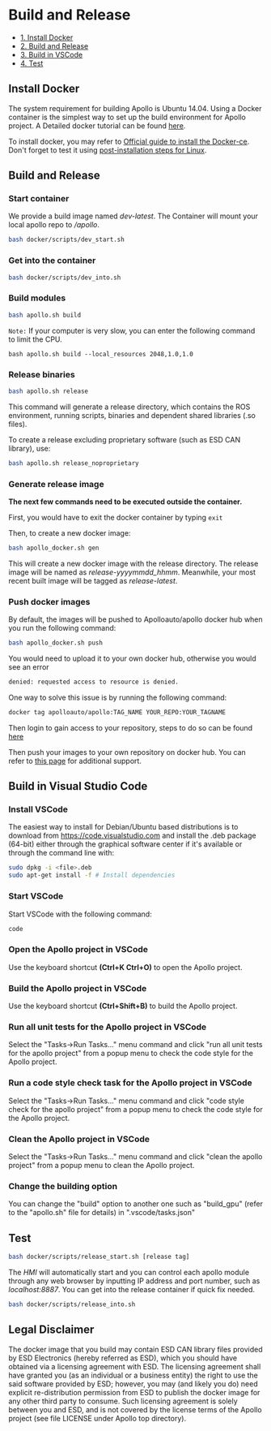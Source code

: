 Build and Release
==========================

* [1. Install Docker](#docker)
* [2. Build and Release](#build_release)
* [3. Build in VSCode](#build_in_vscode)
* [4. Test](#test)

## <span id="docker">Install Docker</span>
The system requirement for building Apollo is Ubuntu 14.04. Using a Docker container is the simplest way to set up the build environment for Apollo project. A Detailed docker tutorial can be found [here](https://docs.docker.com/).

To install docker, you may refer to
[Official guide to install the Docker-ce](https://docs.docker.com/install/linux/docker-ce/ubuntu).
Don't forget to test it using 
[post-installation steps for Linux](https://docs.docker.com/install/linux/linux-postinstall).

## <span id="build_release">Build and Release</span>
### Start container
We provide a build image named *dev-latest*. The Container will mount your local apollo repo to */apollo*.
```bash
bash docker/scripts/dev_start.sh
```
### Get into the container
```bash
bash docker/scripts/dev_into.sh
```
### Build modules
```bash
bash apollo.sh build
```
`Note:` If your computer is very slow, you can enter the following command to limit the CPU.

```
bash apollo.sh build --local_resources 2048,1.0,1.0
```

### Release binaries

```bash
bash apollo.sh release
```
This command will generate a release directory, which contains the ROS environment, running scripts, binaries and dependent shared libraries (.so files).

To create a release excluding proprietary software (such as ESD CAN library), use:
```bash
bash apollo.sh release_noproprietary
```

### Generate release image
 **The next few commands need to be executed outside the container.** 

 First, you would have to exit the docker container by typing ```exit```

 Then, to create a new docker image:

```bash
bash apollo_docker.sh gen
```
This will create a new docker image with the release directory. The release image will be named as *release-yyyymmdd_hhmm*. Meanwhile, your most recent built image will be tagged as *release-latest*. 

### Push docker images
By default, the images will be pushed to Apolloauto/apollo docker hub when you run the following command:
```bash
bash apollo_docker.sh push
```
You would need to upload it to your own docker hub, otherwise you would see an error
```bash
denied: requested access to resource is denied.
```
One way to solve this issue is by running the following command:
```bash
docker tag apolloauto/apollo:TAG_NAME YOUR_REPO:YOUR_TAGNAME
```
Then login to gain access to your repository, steps to do so can be found [here](https://docs.docker.com/engine/reference/commandline/login/#options)

Then push your images to your own repository on docker hub. You can refer to [this page](https://ropenscilabs.github.io/r-docker-tutorial/04-Dockerhub.html) for additional support.

## <span id="build_in_vscode">Build in Visual Studio Code</span>
### Install VSCode
The easiest way to install for Debian/Ubuntu based distributions is to download from  https://code.visualstudio.com and install the .deb package (64-bit) either through the graphical software center if it's available or through the command line with:
```bash
sudo dpkg -i <file>.deb
sudo apt-get install -f # Install dependencies
```
### Start VSCode
Start VSCode with the following command: 
```bash
code
```
### Open the Apollo project in VSCode
Use the keyboard shortcut **(Ctrl+K Ctrl+O)** to open the Apollo project. 
### Build the Apollo project in VSCode
Use the keyboard shortcut **(Ctrl+Shift+B)** to build the Apollo project. 
### Run all unit tests for the Apollo project in VSCode
Select the "Tasks->Run Tasks..." menu command and click "run all unit tests for the apollo project" from a popup menu to check the code style for the Apollo project. 
### Run a code style check task for the Apollo project in VSCode
Select the "Tasks->Run Tasks..." menu command and click "code style check for the apollo project" from a popup menu to check the code style for the Apollo project. 
### Clean the Apollo project in VSCode
Select the "Tasks->Run Tasks..." menu command and click "clean the apollo project" from a popup menu to clean the Apollo project. 
### Change the building option
 You can change the "build" option to another one such as "build_gpu" (refer to the "apollo.sh" file for details) in ".vscode/tasks.json"

## <span id="test">Test</span>
```bash
bash docker/scripts/release_start.sh [release tag]
```
The *HMI* will automatically start and you can control each apollo module through any web browser by inputting IP address and port number, such as *localhost:8887*. You can get into the release container if quick fix needed.
```bash
bash docker/scripts/release_into.sh
```

## Legal Disclaimer
The docker image that you build may contain ESD CAN library files provided by ESD Electronics (hereby referred as ESD), which you should have obtained via a licensing agreement with ESD. The licensing agreement shall have granted you (as an individual or a business entity) the right to use the said software provided by ESD; however, you may (and likely you do) need explicit re-distribution permission from ESD to publish the docker image for any other third party to consume. Such licensing agreement is solely between you and ESD, and is not covered by the license terms of the Apollo project (see file LICENSE under Apollo top directory).
